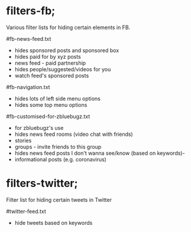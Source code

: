# filters-fb; 
Various filter lists for hiding certain elements in FB.

#fb-news-feed.txt
  - hides sponsored posts and sponsored box
  - hides paid for by xyz posts
  - news feed - paid partnership
  - hides people/suggested/videos for you
  - watch feed's sponsored posts
  
  
#fb-navigation.txt
  - hides lots of left side menu options
  - hides some top menu options
  
#fb-customised-for-zbluebugz.txt
  - for zbluebugz's use
  - hides news feed rooms (video chat with friends)
  - stories
  - groups - invite friends to this group
  - hides news feed posts I don't wanna see/know (based on keywords)- 
  - informational posts (e.g. coronavirus)
  
# filters-twitter;
Filter list for hiding certain tweets in Twitter

#twitter-feed.txt
  - hide tweets based on keywords
